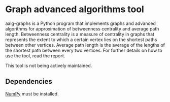 # Graph advanced algorithms tool
aalg-graphs is a Python program that implements graphs and advanced algorithms for approximation of betweenness centrality and average path length. Betweenness centrality is a measure of centrality in graphs that represents the extent to which a certain vertex lies on the shortest paths between other vertices. Average path length is the average of the lengths of the shortest path between every two vertices. For further details on how to use the tool, read the report.

This tool is not being actively maintained.

## Dependencies
[NumPy](https://pypi.org/project/numpy/) must be installed.

